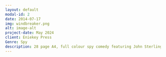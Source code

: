 ```yaml
---
layout: default
modal-id: 2
date: 2014-07-17
img: windbreaker.png
alt: image-alt
project-date: May 2024
client: Eniekey Press
Genre: Spy
description: 28 page A4, full colour spy comedy featuring John Sterling, Agent of S.N.O.O.P
---
```

